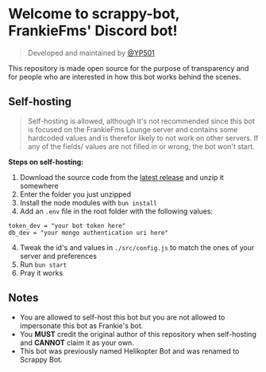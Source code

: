 # Welcome to scrappy-bot, FrankieFms' Discord bot!

> Developed and maintained by [@YP501](https://github.com/YP501)

This repository is made open source for the purpose of transparency and for people who are interested in how this bot works behind the scenes.

## Self-hosting

> Self-hosting is allowed, although it's not recommended since this bot is focused on the FrankieFms Lounge server and contains some hardcoded values and is therefor likely to not work on other servers.
> If any of the fields/ values are not filled in or wrong, the bot won't start.

**Steps on self-hosting:**

1. Download the source code from the [latest release](https://github.com/YP501/scrappy-bot/releases/latest) and unzip it somewhere
2. Enter the folder you just unzipped
3. Install the node modules with `bun install`
4. Add an `.env` file in the root folder with the following values:

```
token_dev = "your bot token here"
db_dev = "your mongo authentication uri here"
```

4. Tweak the id's and values in `./src/config.js` to match the ones of your server and preferences
5. Run `bun start`
6. Pray it works

## Notes

- You are allowed to self-host this bot but you are not allowed to impersonate this bot as Frankie's bot.
- You **MUST** credit the original author of this repository when self-hosting and **CANNOT** claim it as your own.
- This bot was previously named Helikopter Bot and was renamed to Scrappy Bot.
